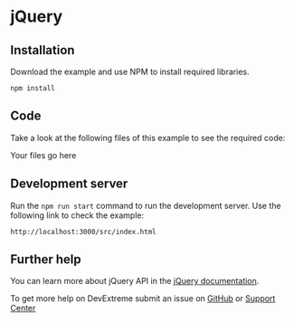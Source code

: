 # jQuery

## Installation

Download the example and use NPM to install required libraries.

```
npm install
```

## Code

Take a look at the following files of this example to see the required code:

Your files go here

## Development server

Run the `npm run start` command to run the development server. Use the following link to check the example:

```
http://localhost:3000/src/index.html
```

## Further help

You can learn more about jQuery API in the [jQuery documentation](https://api.jquery.com/).

To get more help on DevExtreme submit an issue on [GitHub](https://github.com/DevExpress/devextreme/issues) or [Support Center](https://www.devexpress.com/Support/Center/Question/Create)
